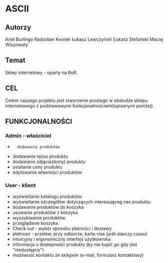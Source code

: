 ASCII
=====

Autorzy
-------
Ariel Burlingo
Radosław Kwolek
Łukasz Lewczyński
Łukasz Stefański
Maciej Wiszowaty

Temat
-----
Sklep internetowy - oparty na RoR.

CEL
---
Celem naszego projektu jest stworzenie prostego w obsłudze sklepu internetowego z podstawowymi funkcjonalnościami(opisanymi poniżej).


FUNKCJONALNOŚCI
---------------
### Admin - właściciel
-		dodawanie produktów
- 	dodawanie opisu produktu
- 	dodawanie zdjęcia(ikony) produktu
- 	ustalanie ceny produktu
- 	edytowanie własności produktów

### User - klient
- 	wyświetlanie katalogu produktów
- 	wyświetlanie szczegółów dotyczących interesująceg nas produktu
- 	dodawanie produktów do koszyka
- 	usuwanie produktów z koszyka
- 	wyszukiwanie produktów.
- 	przeglądanie koszyka.
- 	Check out - wybór sposobu płatności i dostawy
- 	płatnosć - przelew, przy odbiorze, karta visa (jeśli starczy czasu)
- 	intuicyjny i ergonomiczny interfejs użytkownika
- 	informacja o dostepności produktu (by nie kupić go gdy jest "niedostępny")
- 	możliwość kontaktu ze sklepem (e-mail, formularz kontaktowy)
